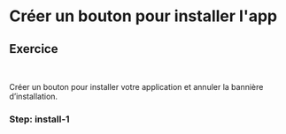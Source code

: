 <!-- .slide: class="exercice" -->

# Créer un bouton pour installer l'app

## Exercice

<br>

Créer un bouton pour installer votre application et annuler la bannière d’installation.

### Step: install-1
